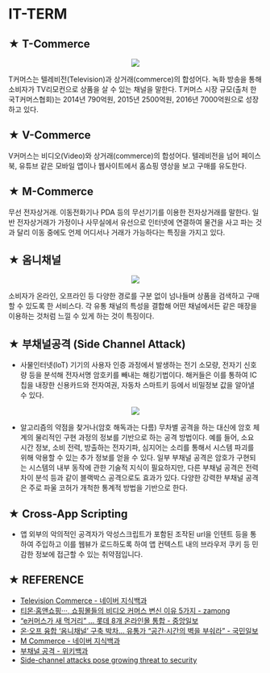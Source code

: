 # IT-TERM

## ★ T-Commerce

<p align="center">
  <img src="https://dbscthumb-phinf.pstatic.net/4874_000_1/20170504193122597_RWVSNBSQA.JPG/ka40_262_i1.JPG?type=w460_fst&wm=N" />
</p>

T커머스는 텔레비전(Television)과 상거래(commerce)의 합성어다. 녹화 방송을 통해 소비자가 TV리모컨으로 상품을 살 수 있는 채널을 말한다. T커머스 시장 규모(출처 한국T커머스협회)는 2014년 790억원, 2015년 2500억원, 2016년 7000억원으로 성장하고 있다. 

## ★ V-Commerce
V커머스는 비디오(Video)와 상거래(commerce)의 합성어다. 텔레비전을 넘어 페이스북, 유튜브 같은 모바일 앱이나 웹사이트에서 홈쇼핑 영상을 보고 구매를 유도한다.

## ★ M-Commerce
무선 전자상거래. 이동전화기나 PDA 등의 무선기기를 이용한 전자상거래를 말한다. 일반 전자상거래가 가정이나 사무실에서 유선으로 인터넷에 연결하여 물건을 사고 파는 것과 달리 이동 중에도 언제 어디서나 거래가 가능하다는 특징을 가지고 있다.

## ★ 옴니채널

<p align="center">
  <img src="http://image.kmib.co.kr/online_image/2014/0912/201409120405_11150922784542_1.jpg" />
</p>

소비자가 온라인, 오프라인 등 다양한 경로를 구분 없이 넘나들며 상품을 검색하고 구매할 수 있도록 한 서비스다. 각 유통 채널의 특성을 결합해 어떤 채널에서든 같은 매장을 이용하는 것처럼 느낄 수 있게 하는 것이 특징이다.

## ★ 부채널공격 (Side Channel Attack)
* 사물인터넷(IoT) 기기의 사용자 인증 과정에서 발생하는 전기 소모량, 전자기 신호량 등을 분석해 전자서명 암호키를 빼내는 해킹기법이다. 해커들은 이를 통하여 IC칩을 내장한 신용카드와 전자여권, 자동차 스마트키 등에서 비밀정보 값을 알아낼 수 있다.

<p align="center">
  <img src="https://cdn.ihs.com/www/blog/image1.jpg" />
</p>  

* 알고리즘의 약점을 찾거나(암호 해독과는 다름) 무차별 공격을 하는 대신에 암호 체계의 물리적인 구현 과정의 정보를 기반으로 하는 공격 방법이다. 예를 들어, 소요 시간 정보, 소비 전력, 방출하는 전자기파, 심지어는 소리를 통해서 시스템 파괴를 위해 악용할 수 있는 추가 정보를 얻을 수 있다. 일부 부채널 공격은 암호가 구현되는 시스템의 내부 동작에 관한 기술적 지식이 필요하지만, 다른 부채널 공격은 전력 차이 분석 등과 같이 블랙박스 공격으로도 효과가 있다. 다양한 강력한 부채널 공격은 주로 파울 코허가 개척한 통계적 방법을 기반으로 한다.

## ★ Cross-App Scripting 
* 앱 외부의 악의적인 공격자가 악성스크립트가 포함된 조작된 url을 인텐트 등을 통하여 주입하고 이를 웹뷰가 로드하도록 하여 앱 컨텍스트 내의 브라우저 쿠키 등 민감한 정보에 접근할 수 있는 취약점입니다.

## ★ REFERENCE
* [Television Commerce - 네이버 지식백과](https://terms.naver.com/entry.nhn?docId=3587004&cid=59277&categoryId=59279)
* [티몬·홈앤쇼핑···, 쇼핑몰들의 비디오 커머스 변신 이유 5가지 - zamong](http://www.zamong.co.kr/archives/20975)
* [“e커머스가 새 먹거리” … 롯데 8개 온라인몰 통합 - 중앙일보](https://news.joins.com/article/22626357)
* [온·오프 융합 ‘옴니채널’ 구축 박차… 유통가 “공간·시간의 벽을 부숴라” - 국민일보](http://news.kmib.co.kr/article/view.asp?arcid=0922784542)
* [M Commerce - 네이버 지식백과](https://terms.naver.com/entry.nhn?docId=18678&cid=43659&categoryId=43659)
* [부채널 공격 - 위키백과](https://ko.wikipedia.org/wiki/%EB%B6%80%EC%B1%84%EB%84%90_%EA%B3%B5%EA%B2%A9)
* [Side-channel attacks pose growing threat to security](https://ihsmarkit.com/research-analysis/side-channel-attacks-pose-growing-threat-to-security.html)
